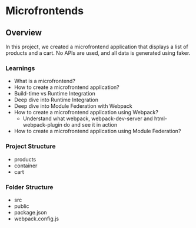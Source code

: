 # Microfrontends

## Overview

In this project, we created a microfrontend application that displays a list of products and a cart. No APIs are used, and all data is generated using faker.

### Learnings

- What is a microfrontend?
- How to create a microfrontend application?
- Build-time vs Runtime Integration
- Deep dive into Runtime Integration
- Deep dive into Module Federation with Webpack
- How to create a microfrontend application using Webpack?
  - Understand what webpack, webpack-dev-server and html-webpack-plugin do and see it in action
- How to create a microfrontend application using Module Federation?

### Project Structure

- products
- container
- cart

### Folder Structure

- src
- public
- package.json
- webpack.config.js
